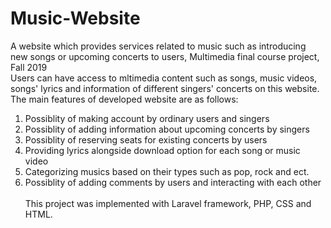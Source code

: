 # Music-Website
A website which provides services related to music such as introducing new songs or upcoming concerts to users, Multimedia final course project, Fall 2019 <br />
Users can have access to mltimedia content such as songs, music videos, songs' lyrics and information of different singers' concerts on this website. <br />
The main features of developed website are as follows:<br />
1. Possiblity of making account by ordinary users and singers<br />
2. Possiblity of adding information about upcoming concerts by singers<br />
3. Possiblity of reserving seats for existing concerts by users <br />
4. Providing lyrics alongside download option for each song or music video<br />
5. Categorizing musics based on their types such as pop, rock and ect.<br />
6. Possiblity of adding comments by users and interacting with each other<br /><br />
This project was implemented with Laravel framework, PHP, CSS and HTML.<br />
